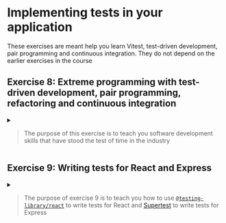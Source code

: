 # Implementing tests in your application

These exercises are meant help you learn Vitest, test-driven development, pair programming and continuous integration.
They do not depend on the earlier exercises in the course

## Exercise 8: Extreme programming with test-driven development, pair programming, refactoring and continuous integration

<details>

<summary>

> The purpose of this exercise is to teach you software development skills that have stood the test of time in the industry

</summary>


### Overview

1. Find a partner
2. Create a new empty node project on the computer of one of you
3. Write the Leap Years kata with test driven development and pair programming
4. Share the project on GitHub and give both developers access
5. Add a GitHub Actions file that runs the test
6. Implement the Roman Numerals Kata with test driven development and pair programming
7. Verify that your tests run on GitHub

### [The Leap Years kata](https://codingdojo.org/kata/LeapYears/)

This is an exercise to learn the pair-programming method called "ping pong programming",
where two developers alternate quickly who's at the keyboard

<details>

1. Team up with another student
2. One person creates a new (empty) project in IntelliJ and adds `vitest`-support
   * `npm install -D vitest`
   * `npm pkg set scripts.test="vitest"`
3. Run `npm test` and see that you get an error due to no tests
4. Slide the keyboard over to the other programmer
5. Create a new file named `leapYears.test.ts` with the following contents:
   ```typescript
   import {expect, it} from "vitest";
   
   it("returns false for normal years", () => {
      expect(isLeapYear(2025)).toBe(false);
   });
   ```
6. See that the test process automatically runs the test which now failed with the message "`ReferenceError: isLeapYear is not defined`"
7. Press F2 (Next Highlighted Error) in the editor which selects `isLeapYear`. Press Alt-Enter and select "Create function" > "(top level)"
8. The test now fails with "`AssertionError: expected undefined to be false // Object.is equality`"
9. Slide the keyboard over to the first programmer
10. Implement `isLeapYear` in the simplest way that passes the test
   ```typescript
   function isLeapYear(number: number) {
       return false;
   }
   ```
11. Write a new test:
   ```typescript
   it("returns true for years divisible by four", () => {
       expect(isLeapYear(2024)).toBe(true);
   }); 
   ```
12. See the test failing before sliding the keyboard to the other developer
13. Make the test pass with as little code as possible. I suggest replacing the return statement with `return number % 4 === 0`
14. Refactor the code: Put the cursor on the parameter name `number` and press `ctrl-alt-shift-t` (`ctrl-t` on Mac). Select "Rename" and rename the `number` variable to `year`
15. Now is a good time to add the files to git:
    * In IntelliJ, select "Version Control" > "Create Git Repository"
    * Right-click on the `node_modules`-directory, Select Git > Add to .gitignore > Add to .gitignore
    * Right-click on the `.idea/`-directory and add this to `.gitignore` too
    * Press `ctrl-k` (`cmd-k` on Mac), add the files to Git and commit them
16. Write the next test: `it("returns false for years divisible by 100")`, see it fail and slide the keyboard to the first developer
17. Update `isLeapYear` so that all three tests pass. This is a good time to commit the code to git
18. Write the next test: `it("returns true for years divisible by 400")`, see it fail and slide the keyboard to the other developer
19. Update `isLeapYear` so that all four tests pass and commit the code
20. Share the project on GitHub: Git > GitHub > Share Project on GitHub

</details>

### Add prettier and husky

As you have finished a natural part of the code, it's a good time to add some quality control.

1. `npm install -D husky prettier`
2. `npx prettier --write .`
3. `npm pkg set scripts.test="prettier --check . && vitest"`
4. Commit the code and push it to GitHub

In IntelliJ, open `package.json`, right-click and select "Apply Prettier code style rules" to make the IntelliJ
automatically format the code with Prettier as you write it. 

### Running tests with GitHub Actions

In addition to running the tests when the code is committed, it's a good safety measure to run it on GitHub.
[See the course reference material](https://github.com/kristiania-pg6301-2024/pg6301-frontend-programming/#github-actions)
on the contents on a `.github/workflows/test.yaml`-file that defines a GitHub Actions Workflow that runs the
tests automatically when code is pushed.

Make sure that the tests run correctly on GitHub.

### [The Roman Numerals kata](https://codingdojo.org/kata/RomanNumerals/)

Now that you have a project with Vitest, husky, prettier and GitHub Actions, it's a good time to write some real tests.
The Roman Numerals kata is a good exercise to reinforce the pair programming and test-driven development work you
learned with the Leap Years kata.

<details>

1. The first programmer creates a new test file named `romanNumerals.test.ts`. A first test can look like this:
   ```typescript
   import {expect, it} from "vitest";
   
   function toRoman(number: number) {
   
   }
   
   it("translates 1 to I", () => {
      expect(toRoman(1)).toBe("I");
   });
   ```
2. Make sure you see the test run and fail with the `npm test` command
3. Slide the keyboard to the other developer
4. Make the easiest implementation that will pass the test (`return "I";`)
5. After seeing the test pass, refactor with `alt-ctrl-shift-t` (Mac: `ctrl-t`): *Move...* `toRoman` to a new file and consider renaming the `number` parameter
6. Commit the code
7. Create a new test showing that `it("translates 2 to II")`
8. Slide the keyboard to the first developer to implement
9. The simplest implementation is to put an initial `if`-check
10. After implementing for 2, continue with 3 (should be `III`). After the simple implementation, refactor to use a loop
11. Continue with 4 (should be `IV`) and then 5 (`V`), implement as special cases in the start of `toRoman`
12. See if you can refactor the tests to use Vitest's [`test.each`](https://vitest.dev/api/#test-each) function
13. Continue with 6 (should be `VI`). Remember to switch "driver" after writing a new test.
14. Implement 6 first as a special case. When the test runs green, see if you can refactor to make use of the code for 5 and 1-3.
15. If you implement 6 well, you may start to see a structure in you code that you can take advantage of to continue for the whole of the exercise

See [Coding Dojo's description of Roman Numerals](https://codingdojo.org/kata/RomanNumerals/) for more help and inspiration.

</details>

</details>


## Exercise 9: Writing tests for React and Express

<details>
<summary>

> The purpose of exercise 9 is to teach you how to use
> [`@testing-library/react`](https://testing-library.com/docs/react-testing-library/intro/) to write tests for React
> and [Supertest](https://github.com/ladjs/supertest) to write tests for Express

</summary>

You should complete exercise 1, 2, 3 and 8 before attempting exercise 9. It's best to work in pairs on this task.

### Overview

1. Create a client directory for your React code as normal, but install `vitest` and `@testing-library/react`
2. Client: Write a test to verify that adding a task entry updates the list
3. Write a test to verify that you cannot add a task entry without a description
4. Client: Write a test to verify a snapshot of the task list page
5. Create a server directory for your Express code as normal, but install `vitest` and `supertest` 
6. Write a test to verify that adding a task on the task API results in that task being on the list of tasks
7. Write a test to verify that marking a task as complete with the API updates the state of that task

### Client tests with `@testing-library/react`

1. Before you start on the client test, create a `tsconfig.js`-file in the top level directory
   * `npm install -D typescript`
   * `npx tsc --init --jsx react`
2. Create a new project or continue with the project you used for exercise 8
3. Create a `client`-subdirectory with [a React project](https://github.com/kristiania-pg6301-2024/pg6301-frontend-programming/#creating-the-frontend-project)
4. Add the testing libraries as devDependencies:
    * `cd client`
    * `npm init -y`
    * `npm install --save-dev vitest @testing-library/react jsdom`
5. Create a `vite.config.js`-file:
    ```javascript
    import { defineConfig } from "vite";
    
    export default defineConfig({
      test: {
        environment: "jsdom",
      },
    });
    ```
6. Create a `taskList.test.tsx`-file for your component tests. Here is a good first test to work on:
    ```tsx
    import { beforeEach, expect, it, vitest } from "vitest";
    import { cleanup, fireEvent, render } from "@testing-library/react";
    import React from "react";
    
    interface Props {
        onAddTask?: () => void;
    }
    
    function TaskList({ onAddTask }: Props) {
        return null;
    }
    
    beforeEach(cleanup);
    
    it("adds a new task", async () => {
        const handleAddTask = vitest.fn();
        const app = render(<TaskList onAddTask={handleAddTask} />);
        const description = "New Task";
        fireEvent.change(await app.findByLabelText("New task description:"), {
            value: description,
        });
        expect(handleAddTask).toBeCalledWith({ description, completed: false });
    });
    ```
7. Implement `TaskList` to get the test to pass. Refactor and move the TaskList component to a separate file.
8. Here is a possible good next (notice that this requires you to update Props for TaskList):
    ```tsx
    it("completes task", async () => {
        const handleCompleteTask = vitest.fn();
        const _id = "123";
        const description = "New Task";
        const tasks = [{ _id, description, completed: false }];
        const app = render(
            <TaskList onCompleteTask={handleCompleteTask} tasks={tasks} />,
        );
        fireEvent.change(await app.findByLabelText(description), { clicked: true });
        expect(handleCompleteTask).toBeCalledWith(_id);
    });
    ```
9. Here is a possible snapshot test to warn you if something changes:
    ```jsx
    it("renders tasks", async () => {
        const tasks = [
            { _id: "1", description: "first task", completed: false },
            { _id: "2", description: "second task", completed: true },
        ];
        const app = render(<TaskList onCompleteTask={vitest.fn()} tasks={tasks} />);
        expect(app.baseElement).toMatchSnapshot();
    });
    ```
10. Make sure you commit your code to git as you work

When you have gotten the test to run, see if you can convert the project to using TypeScript. You will need to create a
`tsconfig.json`-file to convert the tests from `ts` to `js`, or else Vitest will reject `async`-functions.

### Server tests with `supertest`

Continue on the same project as for the client-tests.

1. Create a `server`-subdirectory with [an Express project](https://github.com/kristiania-pg6301-2024/pg6301-frontend-programming/?tab=readme-ov-file#implement-server-side-apis-with-express)
   * `cd server`
   * `npm install -D vitest supertest @types/supertest`
2. Create a `tasksApi.test.ts` with the first test (and setup):
    ```typescript
    import { beforeAll, expect, it } from "vitest";
    import express from "express";
    import request from "supertest";
    
    function createTaskApi() {
      return express.Router();
    }
    
    const app = express();
    beforeAll(() => {
      app.use(createTaskApi());
    });
    
    it("adds a task to the task list", async () => {
      const title = "A new task created at " + new Date();
      const res = await request(app).post("").send({ title }).expect(200);
      const savedTask = res.body;
      expect(savedTask).toMatchObject({ title });
      const allTasks = (await request(app).get("").expect(200)).body;
      expect(allTasks).toContainEqual(savedTask);
    });
    ```
3. Make the test pass by adding `get` and `post` handlers to the Router created in `createTaskApi`.
4. When the test is passing, refactor to move `createTaskApi` to a separate file `taskApi.ts`
5. Remember to commit the code
6. Add a test that verifies that you can complete a task:
    ```typescript
    it("completes a task", async () => {
        const title = "Random task";
        const res = await request(app).post("").send({ title }).expect(200);
        const savedTask = res.body;
        expect(savedTask).toMatchObject({ title, completed: false });
        request(app).put(savedTask.id).send({ completed: true }).expect(201);
        const updatedTask = (await request(app).get(savedTask.id).expect(200)).body;
        expect(updatedTask).toMatchObject({ completed: true });
    });
    ```
7. Make the test pass by adding a handler for `get(":id")` and `put(":id")` to the task router

### Optional: Stitching the parts together

You have now created a client side component and a server side router test-first. This is a good time to add the
`index.html` and `main.tsx` files to the client, implement fetching and updating logic to use `fetch` and
adding the `server.ts`-file.

See [Creating the frontend project](https://github.com/kristiania-pg6301-2024/pg6301-frontend-programming/?tab=readme-ov-file#creating-the-frontend-project),
[Implementing server side APIs with Express](https://github.com/kristiania-pg6301-2024/pg6301-frontend-programming/?tab=readme-ov-file#implement-server-side-apis-with-express)
and [Read data from an API](https://github.com/kristiania-pg6301-2024/pg6301-frontend-programming/?tab=readme-ov-file#read-data-from-an-api-in-react)
in the course reference materials for details.

</details>
